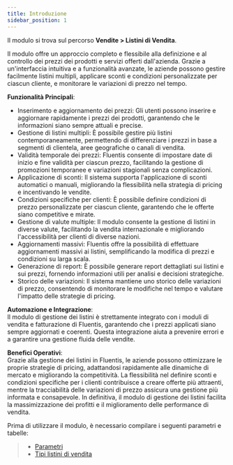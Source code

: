 ```yaml
---
title: Introduzione
sidebar_position: 1
---
```


Il modulo si trova sul percorso **Vendite > Listini di Vendita**.

Il modulo offre un approccio completo e flessibile alla definizione e al controllo dei prezzi dei prodotti e servizi offerti dall'azienda. Grazie a un'interfaccia intuitiva e a funzionalità avanzate, le aziende possono gestire facilmente listini multipli, applicare sconti e condizioni personalizzate per ciascun cliente, e monitorare le variazioni di prezzo nel tempo.

**Funzionalità Principali**:      
- Inserimento e aggiornamento dei prezzi: Gli utenti possono inserire e aggiornare rapidamente i prezzi dei prodotti, garantendo che le informazioni siano sempre attuali e precise.
- Gestione di listini multipli: È possibile gestire più listini contemporaneamente, permettendo di differenziare i prezzi in base a segmenti di clientela, aree geografiche o canali di vendita.
- Validità temporale dei prezzi: Fluentis consente di impostare date di inizio e fine validità per ciascun prezzo, facilitando la gestione di promozioni temporanee e variazioni stagionali senza complicazioni.
- Applicazione di sconti: Il sistema supporta l'applicazione di sconti automatici o manuali, migliorando la flessibilità nella strategia di pricing e incentivando le vendite.
- Condizioni specifiche per clienti: È possibile definire condizioni di prezzo personalizzate per ciascun cliente, garantendo che le offerte siano competitive e mirate.
- Gestione di valute multiple: Il modulo consente la gestione di listini in diverse valute, facilitando la vendita internazionale e migliorando l'accessibilità per clienti di diverse nazioni.
- Aggiornamenti massivi: Fluentis offre la possibilità di effettuare aggiornamenti massivi ai listini, semplificando la modifica di prezzi e condizioni su larga scala.
- Generazione di report: È possibile generare report dettagliati sui listini e sui prezzi, fornendo informazioni utili per analisi e decisioni strategiche.
- Storico delle variazioni: Il sistema mantiene uno storico delle variazioni di prezzo, consentendo di monitorare le modifiche nel tempo e valutare l'impatto delle strategie di pricing.

**Automazione e Integrazione**:      
Il modulo di gestione dei listini è strettamente integrato con i moduli di vendita e fatturazione di Fluentis, garantendo che i prezzi applicati siano sempre aggiornati e coerenti. Questa integrazione aiuta a prevenire errori e a garantire una gestione fluida delle vendite.

**Benefici Operativi**:     
Grazie alla gestione dei listini in Fluentis, le aziende possono ottimizzare le proprie strategie di pricing, adattandosi rapidamente alle dinamiche di mercato e migliorando la competitività. La flessibilità nel definire sconti e condizioni specifiche per i clienti contribuisce a creare offerte più attraenti, mentre la tracciabilità delle variazioni di prezzo assicura una gestione più informata e consapevole. In definitiva, il modulo di gestione dei listini facilita la massimizzazione dei profitti e il miglioramento delle performance di vendita.

Prima di utilizzare il modulo, è necessario compilare i seguenti parametri e tabelle:
> - [Parametri](/docs/configurations/parameters/sales/price-list-parameters)
> - [Tipi listini di vendita](/docs/configurations/tables/sales/sales-price-lists)
